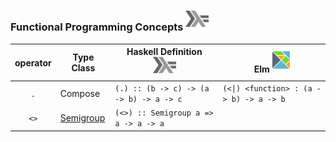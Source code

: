 


### Functional Programming Concepts <sup><img src="../images/602px-Haskell-Logo.svg.png" width=37 height=26><img></sup>

|  operator   | Type Class  |  Haskell Definition <sup><img src="../images/602px-Haskell-Logo.svg.png" width=37 height=26><img></sup>   |  Elm <sup><img src="../images/elm-logo.png" width=28px height=28px><img></sup> |
|:-----------:|-------------|------------------------------------------------------|------------|
| `.`         | Compose     | `(.) :: (b -> c) -> (a -> b) -> a -> c`              | `(<\|) <function> : (a -> b) -> a -> b` |
| `<>`        | [Semigroup](https://wiki.haskell.org/Typeclassopedia#Semigroup)    | `(<>) :: Semigroup a => a -> a -> a`                 |          |
